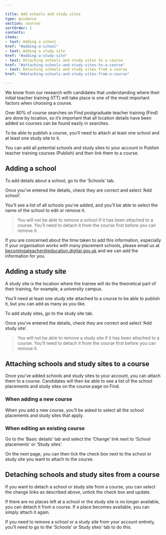 ```yaml
---

title: Add schools and study sites
type: guidance
section: courses
sortOrder: 1
contents:
items:
- text: Adding a school
href: "#adding-a-school"
- text: Adding a study site
href: "#adding-a-study-site"
- text: Attaching schools and study sites to a course
href: "#attaching-schools-and-study-sites-to-a-course"
- text: Detaching schools and study sites from a course
href: "#detaching-schools-and-study-sites-from-a-course"

---
```


We know from our research with candidates that understanding where their initial teacher training (ITT) will take place is one of the most important factors when choosing a course.

Over 80% of course searches on Find postgraduate teacher training (Find) are done by location, so it’s important that all location details have been added so courses can be found easily in searches.

To be able to publish a course, you’ll need to attach at least one school and at least one study site to it.

You can add all potential schools and study sites to your account in Publish teacher training courses (Publish) and then link them to a course.

## Adding a school

 To add details about a school, go to the ‘Schools’ tab.



Once you’ve entered the details, check they are correct and select ‘Add school’.

You’ll see a list of all schools you’ve added, and you’ll be able to select the name of the school to edit or remove it.

> You will not be able to remove a school if it has been attached to a course. You’ll need to detach it from the course first before you can remove it.

If you are concerned about the time taken to add this information, especially if your organisation works with many placement schools, please email us at becomingateacher@education.digital.gov.uk and we can add the information for you.



## Adding a study site

 A study site is the location where the trainee will do the theoretical part of their training, for example, a university campus.

You’ll need at least one study site attached to a course to be able to publish it, but you can add as many as you like.

To add study sites, go to the study site tab.



Once you’ve entered the details, check they are correct and select ‘Add study site’.

> You will not be able to remove a study site if it has been attached to a course. You’ll need to detach it from the course first before you can remove it.

## Attaching schools and study sites to a course

Once you’ve added schools and study sites to your account, you can attach them to a course. Candidates will then be able to see a list of the school placements and study sites on the course page on Find.

### When adding a new course

When you add a new course, you’ll be asked to select all the school placements and study sites that apply.







### When editing an existing course

Go to the ‘Basic details’ tab and select the ‘Change’ link next to ‘School placements’ or ‘Study sites’.



On the next page, you can then tick the check box next to the school or study site you want to attach to the course.

## Detaching schools and study sites from a course

If you want to detach a school or study site from a course, you can select the change links as described above, untick the check box and update.

If there are no places left at a school or the study site is no longer available, you can detach it from a course. If a place becomes available, you can simply attach it again.

If you need to remove a school or a study site from your account entirely, you’ll need to go to the ‘Schools’ or Study sites’ tab to do this.

